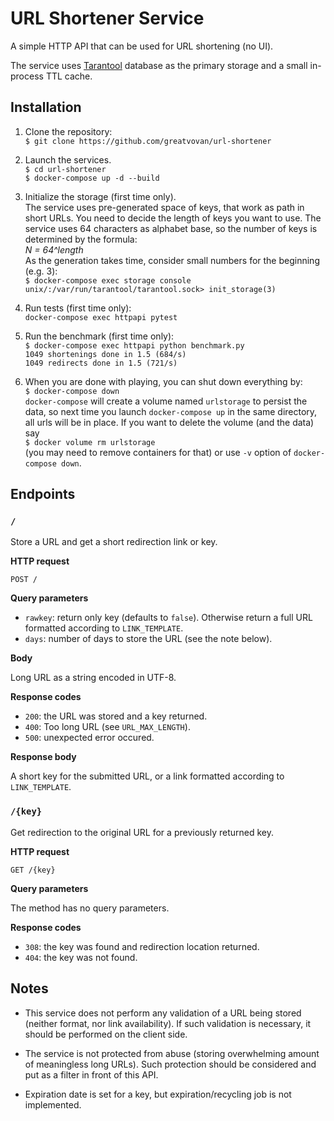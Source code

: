 # URL Shortener Service

A simple HTTP API that can be used for URL shortening (no UI).

The service uses [Tarantool](https://www.tarantool.io/) database as the primary storage and a small in-process TTL cache.

## Installation

1. Clone the repository:  
`$ git clone https://github.com/greatvovan/url-shortener`  

1. Launch the services.  
`$ cd url-shortener`  
`$ docker-compose up -d --build`  

1. Initialize the storage (first time only).  
The service uses pre-generated space of keys, that work as path in short URLs.
You need to decide the length of keys you want to use. The service uses 64 characters as alphabet base,
so the number of keys is determined by the formula:  
_N = 64^length_  
As the generation takes time, consider small numbers for the beginning (e.g. 3):  
`$ docker-compose exec storage console`  
`unix/:/var/run/tarantool/tarantool.sock> init_storage(3)`

1. Run tests (first time only):  
`docker-compose exec httpapi pytest`

1. Run the benchmark (first time only):  
`$ docker-compose exec httpapi python benchmark.py`  
`1049 shortenings done in 1.5 (684/s)`  
`1049 redirects done in 1.5 (721/s)`

1. When you are done with playing, you can shut down everything by:  
`$ docker-compose down`  
`docker-compose` will create a volume named `urlstorage` to persist the data,
so next time you launch `docker-compose up` in the same directory, all urls will be in place.
If you want to delete the volume (and the data) say  
`$ docker volume rm urlstorage`  
(you may need to remove containers for that) or use `-v` option of `docker-compose down`.

## Endpoints

### `/`

Store a URL and get a short redirection link or key.
 
**HTTP request**

`POST /`

**Query parameters**
- `rawkey`: return only key (defaults to `false`). Otherwise return a full URL formatted according to `LINK_TEMPLATE`.
- `days`: number of days to store the URL (see the note below).

**Body**

Long URL as a string encoded in UTF-8.

**Response codes**
- `200`: the URL was stored and a key returned.
- `400`: Too long URL (see `URL_MAX_LENGTH`).
- `500`: unexpected error occured. 


**Response body**

A short key for the submitted URL, or a link formatted according to `LINK_TEMPLATE`.

### `/{key}`

Get redirection to the original URL for a previously returned key.

**HTTP request**

`GET /{key}`

**Query parameters**

The method has no query parameters.

**Response codes**
- `308`: the key was found and redirection location returned.
- `404`: the key was not found.

## Notes

- This service does not perform any validation of a URL being stored (neither format, nor link availability).
If such validation is necessary, it should be performed on the client side.

- The service is not protected from abuse (storing overwhelming amount of meaningless long URLs).
Such protection should be considered and put as a filter in front of this API.

- Expiration date is set for a key, but expiration/recycling job is not implemented.
